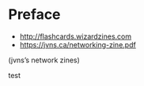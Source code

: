 # Preface

* http://flashcards.wizardzines.com
* https://jvns.ca/networking-zine.pdf

(jvns’s network zines)

test
